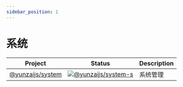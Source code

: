 ```yaml
---
sidebar_position: 1
---
```


# 系统

| Project            | Status                                      | Description |
| ------------------ | ------------------------------------------- | ----------- |
| [@yunzaijs/system] | [![@yunzaijs/system-s]][@yunzaijs/system-p] | 系统管理    |

[@yunzaijs/system]: https://github.com/yunzaijs/packages/system
[@yunzaijs/system-s]: https://img.shields.io/npm/v/@yunzaijs/system.svg
[@yunzaijs/system-p]: https://www.npmjs.com/package/@yunzaijs/system
